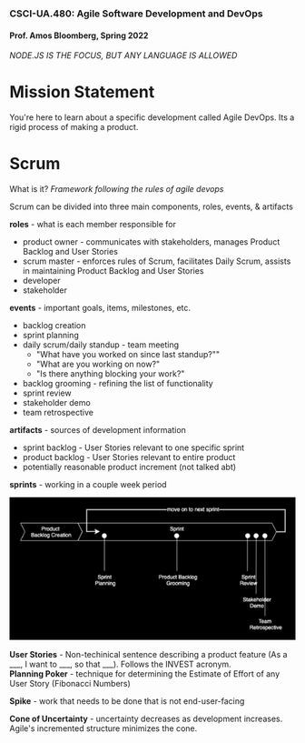 ### CSCI-UA.480: Agile Software Development and DevOps

#### Prof. Amos Bloomberg, Spring 2022

*NODE.JS IS THE FOCUS, BUT ANY LANGUAGE IS ALLOWED*

# Mission Statement

You're here to learn about a specific development called Agile DevOps. Its a rigid process of making a product.

# Scrum

What is it? _Framework following the rules of agile devops_

Scrum can be divided into three main components, roles, events, & artifacts

__roles__ - what is each member responsible for
- product owner - communicates with stakeholders, manages Product Backlog and User Stories
- scrum master - enforces rules of Scrum, facilitates Daily Scrum, assists in maintaining Product Backlog and User Stories
- developer
- stakeholder

__events__ - important goals, items, milestones, etc. 
- backlog creation
- sprint planning
- daily scrum/daily standup - team meeting
    - "What have you worked on since last standup?""
    - "What are you working on now?"
    - "Is there anything blocking your work?"
- backlog grooming - refining the list of functionality
- sprint review
- stakeholder demo
- team retrospective

__artifacts__ - sources of development information
- sprint backlog - User Stories relevant to one specific sprint
- product backlog - User Stories relevant to entire product
- potentially reasonable product increment (not talked abt)

__sprints__ - working in a couple week period

![](../pictures/cs480-sprint-timeline.png)

__User Stories__ - Non-techinical sentence describing a product feature (As a \_\_\_, I want to \_\_\_, so that \_\_\_). Follows the INVEST acronym.  
__Planning Poker__ - technique for determining the Estimate of Effort of any User Story (Fibonacci Numbers)

__Spike__ - work that needs to be done that is not end-user-facing

__Cone of Uncertainty__ - uncertainty decreases as development increases.  
Agile's incremented structure minimizes the cone.

